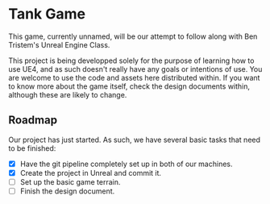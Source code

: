 # Tank Game

This game, currently unnamed, will be our attempt to follow along with Ben
Tristem's Unreal Engine Class.

This project is being developped solely for the purpose of learning how to use
UE4, and as such doesn't really have any goals or intentions of use. You are
welcome to use the code and assets here distributed within. If you want to know
more about the game itself, check the design documents within, although these
are likely to change.

## Roadmap

Our project has just started. As such, we have several basic tasks that need to
be finished:

- [x] Have the git pipeline completely set up in both of our machines.
- [x] Create the project in Unreal and commit it.
- [ ] Set up the basic game terrain.
- [ ] Finish the design document.